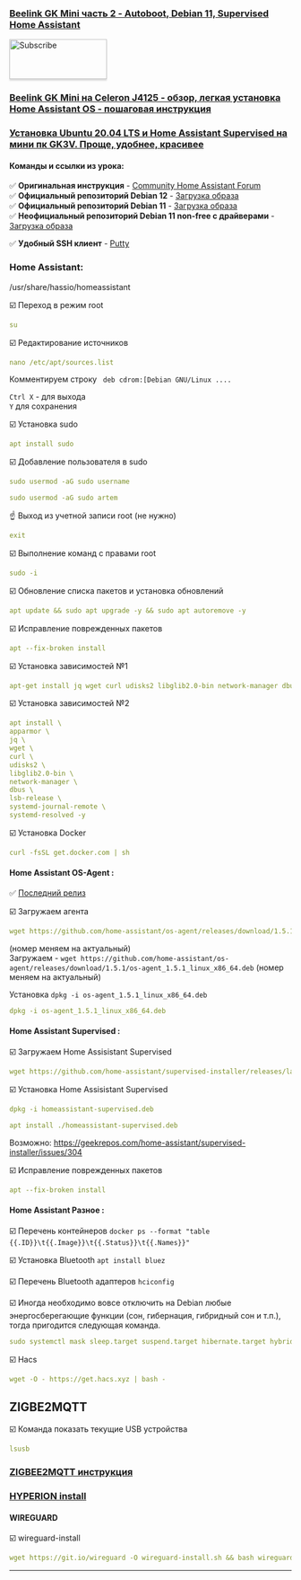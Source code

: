 ### [Beelink GK Mini часть 2 - Autoboot, Debian 11, Supervised Home Assistant](https://youtu.be/RqW5q-0RYio)

<a href="https://www.youtube.com/channel/UCcq9onYHbs6go3kDpfBoqhg?sub_confirmation=1" target="_blank"><img src="https://raw.githubusercontent.com/kvazis/training/master/lessons/img/subscribe.png" alt="Subscribe" style="height: 71px !important;width: 174px !important;box-shadow: 0px 3px 2px 0px rgba(190, 190, 190, 0.5) !important;-webkit-box-shadow: 0px 3px 2px 0px rgba(190, 190, 190, 0.5) !important;" ></a>

### [Beelink GK Mini на Celeron J4125 - обзор, легкая установка Home Assistant OS - пошаговая инструкция](https://youtu.be/i4bp-s20Dm8)
### [Установка Ubuntu 20.04 LTS и Home Assistant Supervised на мини пк GK3V. Проще, удобнее, красивее](https://www.youtube.com/watch?v=6l8swO5H-9s)


#### Команды и ссылки из урока:    

:white_check_mark: **Оригинальная инструкция** - [Community Home Assistant Forum](https://community.home-assistant.io/t/installing-home-assistant-supervised-on-debian-11/200253#installing-home-assistant-supervised-on-debian-11-1)   
:white_check_mark: **Официальный репозиторий Debian 12** - [Загрузка образа](https://cdimage.debian.org/cdimage/unofficial/non-free/firmware/bookworm/12.0.0/)   
:white_check_mark: **Официальный репозиторий Debian 11** - [Загрузка образа](https://cdimage.debian.org/debian-cd/current/amd64/iso-dvd/)    
:white_check_mark: **Неофициальный репозиторий Debian 11 non-free с драйверами** - [Загрузка образа](https://cdimage.debian.org/cdimage/unofficial/non-free/cd-including-firmware/11.5.0+nonfree/amd64/iso-dvd/)    

:white_check_mark: **Удобный SSH клиент** - [Putty](https://www.putty.org/)    

### Home Assistant:    
/usr/share/hassio/homeassistant

:ballot_box_with_check: Переход в режим root    
```yaml
su
```

:ballot_box_with_check: Редактирование источников    
```yaml
nano /etc/apt/sources.list
```
Комментируем строку ` deb cdrom:[Debian GNU/Linux ....`    

`Ctrl X` - для выхода    
`Y` для сохранения    

:ballot_box_with_check: Установка sudo       
```yaml
apt install sudo
```

:ballot_box_with_check: Добавление пользователя в sudo   
```yaml
sudo usermod -aG sudo username
```
```yaml
sudo usermod -aG sudo artem
```
:point_up: Выход из учетной записи root (не нужно) 
```yaml
exit
```

:ballot_box_with_check: Выполнение команд с правами root
```yaml
sudo -i
```
:ballot_box_with_check: Обновление списка пакетов и установка обновлений
```yaml
apt update && sudo apt upgrade -y && sudo apt autoremove -y
```

:ballot_box_with_check: Исправление поврежденных пакетов
```yaml
apt --fix-broken install
```

:ballot_box_with_check: Установка зависимостей №1
```yaml
apt-get install jq wget curl udisks2 libglib2.0-bin network-manager dbus -y
```
:ballot_box_with_check: Установка зависимостей №2
```yaml
apt install \
apparmor \
jq \
wget \
curl \
udisks2 \
libglib2.0-bin \
network-manager \
dbus \
lsb-release \
systemd-journal-remote \
systemd-resolved -y
```

:ballot_box_with_check: Установка Docker    
```yaml
curl -fsSL get.docker.com | sh
```

#### Home Assistant OS-Agent  : 

:white_check_mark: [Последний релиз](https://github.com/home-assistant/os-agent/releases/latest)  

:ballot_box_with_check: Загружаем агента
```yaml
wget https://github.com/home-assistant/os-agent/releases/download/1.5.1/os-agent_1.5.1_linux_x86_64.deb
```
(номер меняем на актуальный)  
Загружаем - `wget https://github.com/home-assistant/os-agent/releases/download/1.5.1/os-agent_1.5.1_linux_x86_64.deb` (номер меняем на актуальный)    

Установка `dpkg -i os-agent_1.5.1_linux_x86_64.deb`  
```yaml
dpkg -i os-agent_1.5.1_linux_x86_64.deb
```
#### Home Assistant Supervised : 

:ballot_box_with_check: Загружаем Home Assisistant Supervised 
```yaml
wget https://github.com/home-assistant/supervised-installer/releases/latest/download/homeassistant-supervised.deb
```
:ballot_box_with_check: Установка Home Assisistant Supervised 
```yaml
dpkg -i homeassistant-supervised.deb
```
```yaml
apt install ./homeassistant-supervised.deb
```
Возможно:
https://geekrepos.com/home-assistant/supervised-installer/issues/304

:ballot_box_with_check: Исправление поврежденных пакетов
```yaml
apt --fix-broken install
```
#### Home Assistant Разное : 

:ballot_box_with_check: Перечень контейнеров
`docker ps --format "table {{.ID}}\t{{.Image}}\t{{.Status}}\t{{.Names}}"` 

:ballot_box_with_check: Установка Bluetooth
`apt install bluez`

:ballot_box_with_check: Перечень Bluetooth адаптеров
`hciconfig`

:ballot_box_with_check: Иногда необходимо вовсе отключить на Debian любые энергосберегающие функции (сон, гибернация, гибридный сон и т.п.), тогда пригодится следующая команда.
```yaml
sudo systemctl mask sleep.target suspend.target hibernate.target hybrid-sleep.target
```
:ballot_box_with_check: Hacs
```yaml
wget -O - https://get.hacs.xyz | bash -
```

## ZIGBE2MQTT
:ballot_box_with_check: Команда показать текущие USB устройства
```yaml
lsusb
```

### [ZIGBEE2MQTT инструкция](https://github.com/zigbee2mqtt/hassio-zigbee2mqtt)
### [HYPERION install](https://docs.hyperion-project.org/en/user/Installation.html#rpi-debian-ubuntu)
#### WIREGUARD
:ballot_box_with_check: wireguard-install
```yaml
wget https://git.io/wireguard -O wireguard-install.sh && bash wireguard-install.sh
```



____

